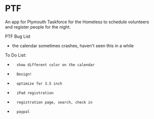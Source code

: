 PTF
===

An app for Plymouth Taskforce for the Homeless to schedule volunteers and register people for the night.


PTF Bug List
-	the calendar sometimes crashes, haven't seen this in a while

To Do List:
-		show different color on the calendar 
-		Design!
-		optimize for 3.5 inch
-		iPad registration
-		registration page, search, check in
-		paypal